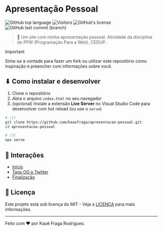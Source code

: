 # Apresentação Pessoal

![GitHub top language](https://img.shields.io/github/languages/top/kauefraga/apresentacao-pessoal)
![Visitors](https://api.visitorbadge.io/api/visitors?path=https%3A%2F%2Fkauefraga.github.io%2Fapresentacao-pessoal&label=Visitors&countColor=%23263759&style=flat)
![GitHub's license](https://img.shields.io/github/license/kauefraga/apresentacao-pessoal)
![GitHub last commit (branch)](https://img.shields.io/github/last-commit/kauefraga/apresentacao-pessoal/main)

> 🥶 Um site com minha apresentação pessoal. Atividade da disciplina de PPW (Programação Para a Web), CEDUP.

> [!IMPORTANT]
> Sinta-se à vontade para fazer um fork ou utilizar este repositório como inspiração e preencher com informações sobre você.

## ⬇ Como instalar e desenvolver

1. Clone o repositório
2. Abra o arquivo `index.html` no seu navegador
3. (opcional) Instale a extensão **Live Server** no Visual Studio Code para desenvolver com hot reload (ou use o `serve`)

```bash
# (1)
git clone https://github.com/kauefraga/apresentacao-pessoal.git
cd apresentacao-pessoal

# (3)
npx serve
```

## 🌳 Interações

- [Início](https://twitter.com/rkauefraga/status/1766450450532798523)
- [Tags OG e Twitter](https://twitter.com/rkauefraga/status/1766477076108882340)
- [Finalização](https://twitter.com/rkauefraga/status/1766501330560917811)

## 📝 Licença

Este projeto está sob licença do MIT - Veja a [LICENÇA](https://github.com/kauefraga/apresentacao-pessoal/blob/main/LICENSE) para mais informações.

---

Feito com ❤ por Kauê Fraga Rodrigues.
